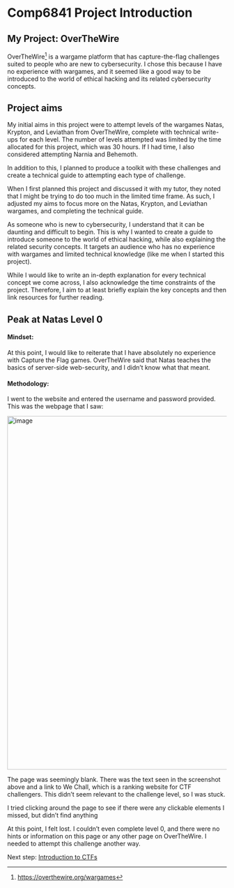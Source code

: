 # Comp6841 Project Introduction

## My Project: OverTheWire 
OverTheWire[^1] is a wargame platform that has capture-the-flag challenges suited to people who are new to cybersecurity. I chose this because I have no experience with wargames, and it seemed like a good way to be introduced to the world of ethical hacking and its related cybersecurity concepts.  

## Project aims  
My initial aims in this project were to attempt levels of the wargames Natas, Krypton, and Leviathan from OverTheWire, complete with technical write-ups for each level. The number of levels attempted was limited by the time allocated for this project, which was 30 hours. If I had time, I also considered attempting Narnia and Behemoth. 

In addition to this, I planned to produce a toolkit with these challenges and create a technical guide to attempting each type of challenge. 

When I first planned this project and discussed it with my tutor, they noted that I might be trying to do too much in the limited time frame. As such, I adjusted my aims to focus more on the Natas, Krypton, and Leviathan wargames, and completing the technical guide. 

As someone who is new to cybersecurity, I understand that it can be daunting and difficult to begin. This is why I wanted to create a guide to introduce someone to the world of ethical hacking, while also explaining the related security concepts. It targets an audience who has no experience with wargames and limited technical knowledge (like me when I started this project). 

While I would like to write an in-depth explanation for every technical concept we come across, I also acknowledge the time constraints of the project. Therefore, I aim to at least briefly explain the key concepts and then link resources for further reading. 

## Peak at Natas Level 0
#### Mindset: 
At this point, I would like to reiterate that I have absolutely no experience with Capture the Flag games. OverTheWire said that Natas teaches the basics of server-side web-security, and I didn’t know what that meant. 

#### Methodology:
I went to the website and entered the username and password provided. This was the webpage that I saw: 

<img width="1664" height="811" alt="image" src="https://github.com/user-attachments/assets/51e47dc7-e8ae-484c-833c-532e6774a580" />

The page was seemingly blank. There was the text seen in the screenshot above and a link to We Chall, which is a ranking website for CTF challengers. This didn’t seem relevant to the challenge level, so I was stuck.

I tried clicking around the page to see if there were any clickable elements I missed, but didn’t find anything

At this point, I felt lost. I couldn’t even complete level 0, and there were no hints or information on this page or any other page on OverTheWire. I needed to attempt this challenge another way. 

Next step: [Introduction to CTFs](/Introduction-to-ctfs)

[^1]: <https://overthewire.org/wargames>

